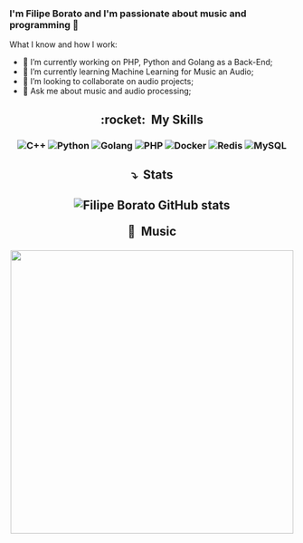 <h3 align="center">
 
### I'm Filipe Borato and I'm passionate about music and programming 👋
 
</h3>
 
What I know and how I work:

- 🔭 I’m currently working on PHP, Python and Golang as a Back-End;
- 🌱 I’m currently learning Machine Learning for Music an Audio;
- 👯 I’m looking to collaborate on audio projects;
- 💬 Ask me about music and audio processing;

<h2 align="center"> :rocket: &nbsp;My Skills </h2>
<h3 align="center">
 
 ![C++](https://img.shields.io/badge/-C++-333333?style=flat&logo=C%2B%2B&logoColor=00599C)
 ![Python](https://img.shields.io/badge/-python-333333?style=flat&logo=python)
 ![Golang](https://img.shields.io/badge/-Golang-333333?style=flat&logo=go)
 ![PHP](https://img.shields.io/badge/-PHP-333333?style=flat&logo=php)
 ![Docker](https://img.shields.io/badge/-Docker-333333?style=flat&logo=docker)
 ![Redis](https://img.shields.io/badge/-Redis-333333?style=flat&logo=redis)
 ![MySQL](https://img.shields.io/badge/-MySQL-333333?style=flat&logo=mysql)
    
  
 
</h3>

<h2 align="center"> ⤵️ &nbsp;Stats </h2>

<h2 align="center"> 
 
![Filipe Borato GitHub stats](https://github-readme-stats.vercel.app/api?username=filipeborato&show_icons=true&theme=radical&count_private=true)

<p1 align="center"> 🎹 &nbsp;Music </p1>
 
<img src = "https://www.electronicbeats.net/app/uploads/2017/03/eurorackcolors.jpg" width="500" >
 
</h2>
